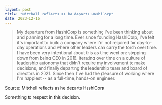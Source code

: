 ```yaml
---
layout: post
title: "Mitchell reflects as he departs HashiCorp"
date: 2023-12-16
---
```


> My departure from HashiCorp is something I've been thinking about and
planning for a long time. Ever since founding HashiCorp, I've felt it's
important to build a company where I'm not required for day-to-day
operations and where other leaders can carry the torch over time. I have
been very intentional about this as time went on: stepping down from being
CEO in 2016, iterating over time on a culture of leadership autonomy that
didn't require my involvement to make decisions, and finally departing the
leadership team and board of directors in 2021. Since then, I've had the
pleasure of working where I'm happiest -- as a full-time, hands-on engineer.

Source: [Mitchell reflects as he departs HashiCorp](
https://www.hashicorp.com/blog/mitchell-reflects-as-he-departs-hashicorp)

Something to respect in this decision.

